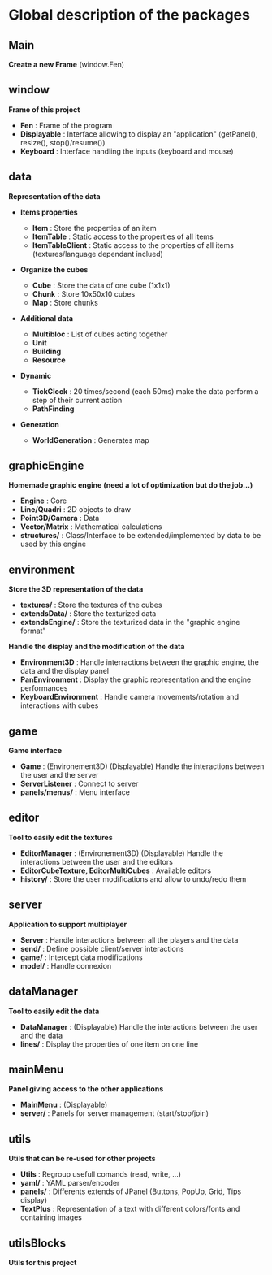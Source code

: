# Global description of the packages

## Main

**Create a new Frame** (window.Fen)

## window

**Frame of this project**

- **Fen** : Frame of the program
- **Displayable** : Interface allowing to display an "application" (getPanel(), resize(), stop()/resume())
- **Keyboard** : Interface handling the inputs (keyboard and mouse)

## data

**Representation of the data**

- **Items properties**
    - **Item** : Store the properties of an item
    - **ItemTable** : Static access to the properties of all items
    - **ItemTableClient** : Static access to the properties of all items (textures/language dependant inclued)


- **Organize the cubes**
    - **Cube** : Store the data of one cube (1x1x1)
    - **Chunk** : Store 10x50x10 cubes
    - **Map** : Store chunks


- **Additional data**
    - **Multibloc** : List of cubes acting together
    - **Unit**
    - **Building**
    - **Resource**


- **Dynamic**
    - **TickClock** : 20 times/second (each 50ms) make the data perform a step of their current action
    - **PathFinding**


- **Generation**
    - **WorldGeneration** : Generates map

## graphicEngine

**Homemade graphic engine (need a lot of optimization but do the job...)**

- **Engine** : Core
- **Line/Quadri** : 2D objects to draw
- **Point3D/Camera** : Data
- **Vector/Matrix** : Mathematical calculations
- **structures/** : Class/Interface to be extended/implemented by data to be used by this engine

## environment

**Store the 3D representation of the data**

- **textures/** : Store the textures of the cubes
- **extendsData/** : Store the texturized data
- **extendsEngine/** : Store the texturized data in the "graphic engine format"

**Handle the display and the modification of the data**

- **Environment3D** : Handle interractions between the graphic engine, the data and the display panel
- **PanEnvironment** : Display the graphic representation and the engine performances
- **KeyboardEnvironment** : Handle camera movements/rotation and interactions with cubes

## game

**Game interface**

- **Game** : (Environement3D) (Displayable) Handle the interactions between the user and the server
- **ServerListener** : Connect to server
- **panels/menus/** : Menu interface

## editor

**Tool to easily edit the textures**

- **EditorManager** : (Environement3D) (Displayable) Handle the interactions between the user and the editors
- **EditorCubeTexture, EditorMultiCubes** : Available editors
- **history/** : Store the user modifications and allow to undo/redo them

## server

**Application to support multiplayer**

- **Server** : Handle interactions between all the players and the data
- **send/** : Define possible client/server interactions
- **game/** : Intercept data modifications
- **model/** : Handle connexion

## dataManager

**Tool to easily edit the data**

- **DataManager** : (Displayable) Handle the interactions between the user and the data
- **lines/** : Display the properties of one item on one line

## mainMenu

**Panel giving access to the other applications**

- **MainMenu** : (Displayable) 
- **server/** : Panels for server management (start/stop/join)

## utils

**Utils that can be re-used for other projects**

- **Utils** : Regroup usefull comands (read, write, ...)
- **yaml/** : YAML parser/encoder
- **panels/** : Differents extends of JPanel (Buttons, PopUp, Grid, Tips display)
- **TextPlus** : Representation of a text with different colors/fonts and containing images

## utilsBlocks

**Utils for this project**
